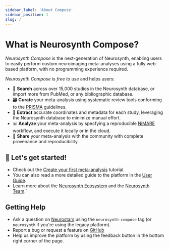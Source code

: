 ```yaml
---
sidebar_label: 'About Compose'
sidebar_position: 1
slug: /
---
```


# What is Neurosynth Compose?

*Neurosynth Compose* is the next-generation of Neurosynth, enabling users to easily perform custom neuroimaging meta-analyses using a fully web-based platform, with no programming experience required. 

*Neurosynth Compose* is *free to use* and helps users:

* 🔎 **Search** across over 15,000 studies in the Neurosynth database, or import more from PubMed, or any bibliographic database.
* 🗃️ **Curate** your meta-analysis using systematic review tools conforming to the [PRISMA](https://www.prisma-statement.org/) guidelines.
* 📝 **Extract** accurate coordinates and metadata for each study, leveraging the Neurosynth database to minimize manual effort.
* 📊 **Analyze** your meta-analysis by specfying a reproducible [NiMARE](https://readthedocs.org/projects/nimare/) workflow, and execute it locally or in the cloud. 
* 🔗 **Share** your meta-analysis with the community with complete provenance and reproducibility.

## 🚀 Let's get started! 
* Check out the [Create your first meta-analysis](./tutorial/first-analysis) tutorial. 
* You can also read a more detailed guide to the platform in the [User Guide](./user-guide/overview).
* Learn more about the [Neurosynth Ecosystem](./ecosystem.md) and the [Neurosynth Team](./team.md).`

## Getting Help

* Ask a question on [Neurostars](https://neurostars.org/tag/neurosynth-compose) using the `neurosynth-compose` tag (or `neurosynth` if you're using the legacy platform).
* Report a bug or request a feature on [GitHub](https://github.com/neurostuff/neurostore/issues)
* Help us improve the platform by using the feedback button in the bottom right corner of the page.